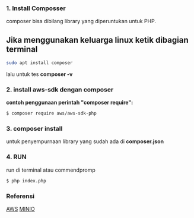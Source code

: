 ### 1. Install Composser

composer bisa dibilang library yang diperuntukan untuk PHP.

## Jika menggunakan keluarga linux ketik dibagian terminal
```bash
sudo apt install composer
```
lalu untuk tes
**composer -v**

### 2. install aws-sdk dengan composer
**contoh penggunaan perintah "composer require":**
```bash
$ composer require aws/aws-sdk-php
```
### 3. composer install
untuk penyempurnaan library yang sudah ada di **composer.json**

### 4. RUN
run di terminal atau commendpromp

```bash
$ php index.php
```

### Referensi

[AWS](https://docs.min.io/docs/how-to-use-aws-sdk-for-php-with-minio-server.html)
[MINIO](https://docs.aws.amazon.com/sdk-for-php/v3/developer-guide/getting-started_installation.html)
